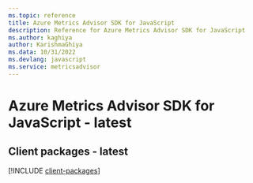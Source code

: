 ```yaml
---
ms.topic: reference
title: Azure Metrics Advisor SDK for JavaScript
description: Reference for Azure Metrics Advisor SDK for JavaScript
ms.author: kaghiya
author: KarishmaGhiya
ms.data: 10/31/2022
ms.devlang: javascript
ms.service: metricsadvisor
---
```

# Azure Metrics Advisor SDK for JavaScript - latest

## Client packages - latest
[!INCLUDE [client-packages](metrics-advisor-client-index.md)]